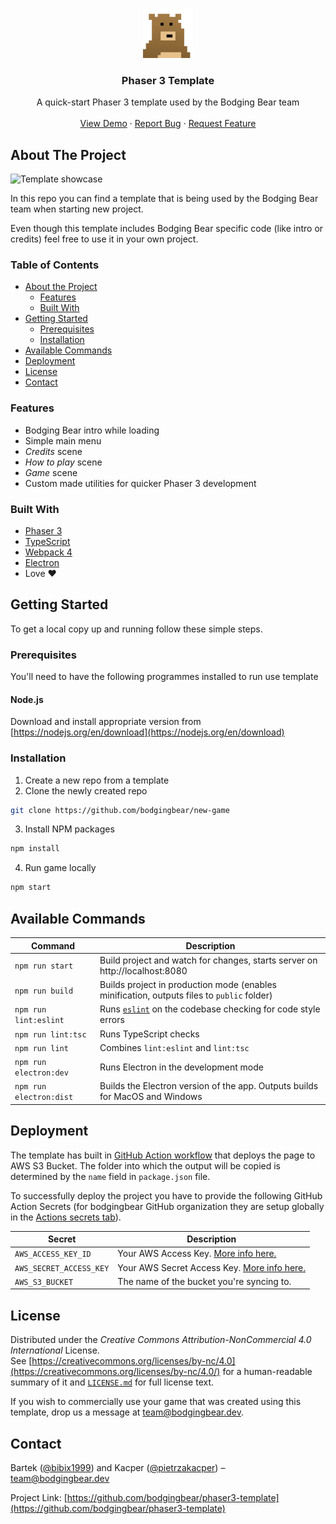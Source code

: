 <!-- PROJECT LOGO -->
<p align="center">
  <a href="https://github.com/bodgingbear/phaser3-template">
    <img src="assets/images/readme/logo_transparent.png" alt="Bodging Bear" width="80" height="80">
  </a>

  <h3 align="center">Phaser 3 Template</h3>

  <p align="center">
    A quick-start Phaser 3 template used by the Bodging Bear team
    <br />
    <br />
    <a href="https://phaser3-template.bodgingbear.dev/">View Demo</a>
    ·
    <a href="https://github.com/bodgingbear/phaser3-template/issues">Report Bug</a>
    ·
    <a href="https://github.com/bodgingbear/phaser3-template/issues">Request Feature</a>
  </p>
</p>


<!-- ABOUT THE PROJECT -->
## About The Project

![Template showcase](assets/images/readme/intro.gif)

In this repo you can find a template that is being used by the Bodging Bear team when starting new project.

Even though this template includes Bodging Bear specific code (like intro or credits) feel free to use it in your own project.

<!-- TABLE OF CONTENTS -->
### Table of Contents

* [About the Project](#about-the-project)
  * [Features](#features)
  * [Built With](#built-with)
* [Getting Started](#getting-started)
  * [Prerequisites](#prerequisites)
  * [Installation](#installation)
* [Available Commands](#available-commands)
* [Deployment](#deployment)
* [License](#license)
* [Contact](#contact)

### Features
* Bodging Bear intro while loading
* Simple main menu
* _Credits_ scene
* _How to play_ scene
* _Game_ scene
* Custom made utilities for quicker Phaser 3 development

### Built With

* [Phaser 3](https://phaser.io/)
* [TypeScript](https://www.typescriptlang.org/)
* [Webpack 4](https://webpack.js.org/)
* [Electron](https://www.electronjs.org/)
* Love ❤️


<!-- GETTING STARTED -->
## Getting Started

To get a local copy up and running follow these simple steps.

### Prerequisites

You'll need to have the following programmes installed to run use template

#### Node.js
Download and install appropriate version from [https://nodejs.org/en/download](https://nodejs.org/en/download)

### Installation

1. Create a new repo from a template
2. Clone the newly created repo
```sh
git clone https://github.com/bodgingbear/new-game
```
3. Install NPM packages
```sh
npm install
```
4. Run game locally
```sh
npm start
```


<!-- USAGE EXAMPLES -->
## Available Commands

| Command | Description |
|---------|-------------|
| `npm run start` | Build project and watch for changes, starts server on http://localhost:8080 |
| `npm run build` | Builds project in production mode (enables minification, outputs files to `public` folder) |
| `npm run lint:eslint` | Runs [`eslint`](https://eslint.org/) on the codebase checking for code style errors |
| `npm run lint:tsc` | Runs TypeScript checks |
| `npm run lint` | Combines `lint:eslint` and `lint:tsc` |
| `npm run electron:dev` | Runs Electron in the development mode |
| `npm run electron:dist` | Builds the Electron version of the app. Outputs builds for MacOS and Windows |


<!-- DEPLOYMENT -->
## Deployment
The template has built in [GitHub Action workflow](.github/workflows/build.yml) that deploys the page to AWS S3 Bucket. The folder into which the output will be copied is determined by the `name` field in `package.json` file.

To successfully deploy the project you have to provide the following GitHub Action Secrets (for bodgingbear GitHub organization they are setup globally in the [Actions secrets tab](https://github.com/organizations/bodgingbear/settings/secrets/actions)).


| Secret                  | Description                                                                                                                |
|-------------------------|----------------------------------------------------------------------------------------------------------------------------|
| `AWS_ACCESS_KEY_ID`     | Your AWS Access Key. [More info here.](https://docs.aws.amazon.com/general/latest/gr/managing-aws-access-keys.html)        |
| `AWS_SECRET_ACCESS_KEY` | Your AWS Secret Access Key. [More info here.](https://docs.aws.amazon.com/general/latest/gr/managing-aws-access-keys.html) |
| `AWS_S3_BUCKET`         | The name of the bucket you're syncing to.                                                                                  |


<!-- LICENSE -->
## License

Distributed under the _Creative Commons Attribution-NonCommercial 4.0 International_ License.\
See [https://creativecommons.org/licenses/by-nc/4.0](https://creativecommons.org/licenses/by-nc/4.0/) for a human-readable summary of it and [`LICENSE.md`](./LICENSE.md) for full license text.

If you wish to commercially use your game that was created using this template, drop us a message at [team@bodgingbear.dev](mailto:team@bodgingbear.dev).


<!-- CONTACT -->
## Contact

Bartek ([@bibix1999](https://twitter.com/bibix1999)) and Kacper ([@pietrzakacper](https://twitter.com/pietrzakacper)) – [team@bodgingbear.dev](mailto:team@bodgingbear.dev)

Project Link: [https://github.com/bodgingbear/phaser3-template](https://github.com/bodgingbear/phaser3-template)
